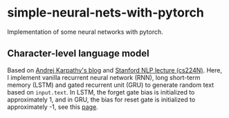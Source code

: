 # simple-neural-nets-with-pytorch

Implementation of some neural networks with pytorch.

## Character-level language model
Based on [Andrej Karpathy's blog](http://karpathy.github.io/2015/05/21/rnn-effectiveness/) and [Stanford NLP lecture (cs224N)](http://web.stanford.edu/class/cs224n/).
Here, I implement vanilla recurrent neural network (RNN), long short-term memory (LSTM) and gated recurrent unit (GRU) to generate random text based on `input.text`.
In LSTM, the forget gate bias is initialized to approximately 1, and in GRU, the bias for reset gate is initialized to approximately -1, see this [page](https://danijar.com/tips-for-training-recurrent-neural-networks/).
